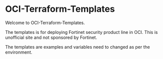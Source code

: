 # OCI-Terraform-Templates

Welcome to OCI-Terraform-Templates. 

The templates is for deploying Fortinet security product line in OCI. This is unofficial site and not sponsored by Fortinet.

The templates are examples and variables need to changed as per the environment.
